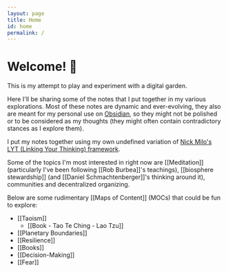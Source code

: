 ```yaml
---
layout: page
title: Home
id: home
permalink: /
---
```


# Welcome! 🌱

This is my attempt to play and experiment with a digital garden.

Here I'll be sharing some of the notes that I put together in my various explorations. Most of these notes are dynamic and ever-evolving, they also are meant for my personal use on [Obsidian](https://obsidian.md/), so they might not be polished or to be considered as my thoughts (they might often contain contradictory stances as I explore them).

I put my notes together using my own undefined variation of [Nick Milo's LYT (Linking Your Thinking) framework](https://www.linkingyourthinking.com/).

Some of the topics I'm most interested in right now are [[Meditation]] (particularly I've been following [[Rob Burbea]]'s teachings), [[biosphere stewardship]] (and [[Daniel Schmachtenberger]]'s thinking around it), communities and decentralized organizing.

Below are some rudimentary [[Maps of Content]] (MOCs) that could be fun to explore:
- [[Taoism]]
  - [[Book - Tao Te Ching - Lao Tzu]]
- [[Planetary Boundaries]]
- [[Resilience]]
- [[Books]]
- [[Decision-Making]]
- [[Fear]]

<style>
  .wrapper {
    max-width: 46em;
  }
</style>
